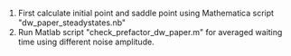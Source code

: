 1. First calculate initial point and saddle point using Mathematica script "dw_paper_steadystates.nb"
2. Run Matlab script "check_prefactor_dw_paper.m" for averaged waiting time using different noise amplitude.
